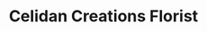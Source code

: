 ---
title: "Celidan Creations Florist"
url: /naperville/celidan-creations-florist/
shop: florist
---